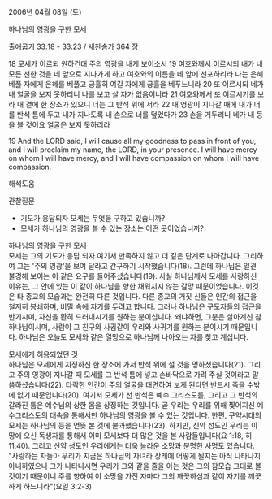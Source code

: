 2006년 04월 08일 (토)

하나님의 영광을 구한 모세



출애굽기 33:18 - 33:23 / 새찬송가 364 장


18 모세가 이르되 원하건대 주의 영광을 내게 보이소서 19 여호와께서 이르시되 내가 내 모든 선한 것을 네 앞으로 지나가게 하고 여호와의 이름을 네 앞에 선포하리라 나는 은혜 베풀 자에게 은혜를 베풀고 긍휼히 여길 자에게 긍휼을 베푸느니라 20 또 이르시되 네가 내 얼굴을 보지 못하리니 나를 보고 살 자가 없음이니라 21 여호와께서 또 이르시기를 보라 내 곁에 한 장소가 있으니 너는 그 반석 위에 서라 22 내 영광이 지나갈 때에 내가 너를 반석 틈에 두고 내가 지나도록 내 손으로 너를 덮었다가 23 손을 거두리니 네가 내 등을 볼 것이요 얼굴은 보지 못하리라 


19  And the LORD said, I will cause all my goodness to pass in front of you, and I will proclaim my name, the LORD, in your presence. I will have mercy on whom I will have mercy, and I will have compassion on whom I will have compassion.

해석도움





관찰질문
- 기도가 응답되자 모세는 무엇을 구하고 있습니까? 
- 모세가 하나님의 영광을 볼 수 있는 장소는 어떤 곳이었습니까? 

하나님의 영광을 구한 모세  
모세는 그의 기도가 응답 되자 여기서 만족하지 않고 더 깊은 단계로 나아갑니다. 그리하여 그는 '주의 영광'을 보여 달라고 간구하기 시작했습니다(18). 그런데 하나님은 일견 불경해 보이는 이 같은 요구를 들어주셨습니다(19). 사실 하나님께서 모세를 사랑하신 이유는, 그 안에 있는 이 같이 하나님을 향한 채워지지 않는 갈망 때문이었습니다. 이것은 타 종교의 모습과는 완전히 다른 것입니다. 다른 종교의 거짓 신들은 인간의 접근을 철저히 봉쇄하며, 비밀 속에 자기를 두려고 합니다. 그러나 하나님은 구도자들의 접근을 반기시며, 자신을 환히 드러내시기를 원하는 분이십니다. 왜냐하면, 그분은 살아계신 참 하나님이시며, 사람이 그 친구와 사귐같이 우리와 사귀기를 원하는 분이시기 때문입니다. 하나님은 오늘도 모세와 같은 열망으로 하나님께 나아오는 자를 찾고 계십니다. 

모세에게 허용되었던 것  
하나님은 모세에게 지정하신 한 장소에 가서 반석 위에 설 것을 명하셨습니다(21). 그리고 주의 영광이 지나갈 때 모세를 그 반석 틈에 넣고 손바닥으로 가려 주실 것이라고 말씀하셨습니다(22). 타락한 인간이 주의 얼굴을 대면하여 보게 된다면 반드시 죽을 수밖에 없기 때문입니다(20). 여기서 모세가 선 반석은 예수 그리스도를, 그리고 그 반석의 갈라진 틈은 예수님의 상한 몸을 상징하는 것입니다. 곧 우리는 우리를 위해 찢어지신 예수그리스도의 대속을 통해서만 하나님의 영광을 볼 수 있는 것입니다. 한편, 구약시대의 모세는 하나님의 등을 언뜻 본 것에 불과했습니다(23). 하지만, 신약 성도인 우리는 이 땅에 오신 독생자를 통해서 이미 모세보다 더 많은 것을 본 사람들입니다(요 1:18, 히 11:40). 그리고 신약 성도인 우리에게는 더욱 놀라운 소망과 분명한 사명도 있습니다. "사랑하는 자들아 우리가 지금은 하나님의 자녀라 장래에 어떻게 될지는 아직 나타나지 아니하였으나 그가 나타나시면 우리가 그와 같을 줄을 아는 것은 그의 참모습 그대로 볼 것이기 때문이니 주를 향하여 이 소망을 가진 자마다 그의 깨끗하심과 같이 자기를 깨끗하게 하느니라"(요일 3:2-3)